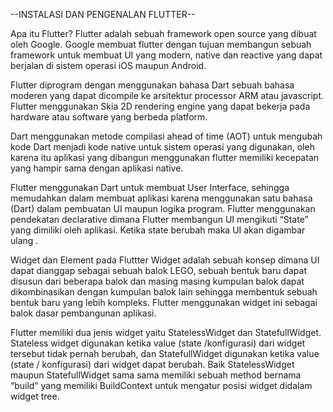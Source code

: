 --INSTALASI DAN PENGENALAN FLUTTER--

Apa itu Flutter?
Flutter adalah sebuah framework open source yang dibuat oleh Google. Google membuat flutter dengan tujuan membangun sebuah framework untuk membuat UI yang modern, native dan reactive yang dapat berjalan di sistem operasi iOS maupun Android.

Flutter diprogram dengan menggunakan bahasa Dart sebuah bahasa moderen yang dapat 
dicompile ke arsitektur processor ARM atau javascript. Flutter menggunakan Skia 2D 
rendering engine yang dapat bekerja pada hardware atau software yang berbeda platform. 

Dart menggunakan metode compilasi ahead of time (AOT) untuk mengubah kode Dart 
menjadi kode native untuk sistem operasi yang digunakan, oleh karena itu aplikasi yang dibangun menggunakan flutter memiliki kecepatan yang hampir sama dengan aplikasi native. 

Flutter menggunakan Dart untuk membuat User Interface, sehingga memudahkan dalam  membuat aplikasi karena menggunakan satu bahasa (Dart) dalam pembuatan UI maupun logika program. Flutter menggunakan pendekatan declarative dimana Flutter membangun UI mengikuti “State” yang dimiliki oleh aplikasi. Ketika state berubah maka UI akan digambar ulang .

Widget dan Element pada Fluttter
Widget adalah sebuah konsep dimana UI dapat dianggap sebagai sebuah balok LEGO, sebuah bentuk baru dapat disusun dari beberapa balok dan masing masing kumpulan balok dapat dikombinasikan dengan kumpulan balok lain sehingga membentuk sebuah bentuk baru yang lebih kompleks. Flutter menggunakan widget ini sebagai balok dasar pembangunan aplikasi.

Flutter memiliki dua jenis widget yaitu StatelessWidget dan StatefullWidget. Stateless widget digunakan ketika value (state /konfigurasi) dari widget tersebut tidak pernah berubah, dan StatefullWidget digunakan ketika value (state / konfigurasi) dari widget dapat berubah. Baik StatelessWidget maupun StatefullWidget sama sama memiliki sebuah method bernama “build” yang memiliki BuildContext untuk mengatur posisi widget didalam widget tree.

